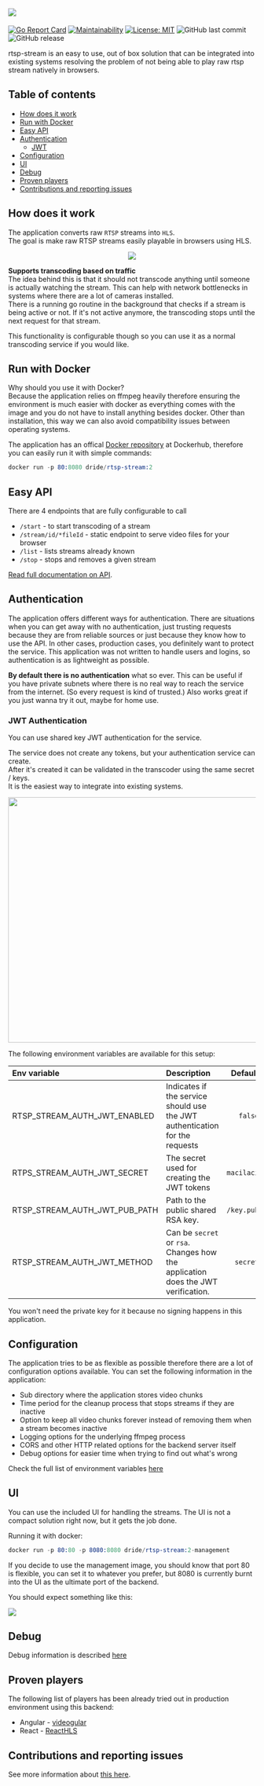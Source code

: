 # <img src="./docs/rtsp-stream.png"/>

[![Go Report Card](https://goreportcard.com/badge/github.com/dride/rtsp-stream)](https://goreportcard.com/report/github.com/dride/rtsp-stream)
[![Maintainability](https://api.codeclimate.com/v1/badges/202152e83296250ab527/maintainability)](https://codeclimate.com/github/dride/rtsp-stream/maintainability)
[![License: MIT](https://img.shields.io/badge/License-MIT-yellow.svg)](https://opensource.org/licenses/MIT)
![GitHub last commit](https://img.shields.io/github/last-commit/dride/rtsp-stream.svg)
![GitHub release](https://img.shields.io/github/release/dride/rtsp-stream.svg)

rtsp-stream is an easy to use, out of box solution that can be integrated into existing systems resolving the problem of not being able to play raw rtsp stream natively in browsers.

## Table of contents

- [How does it work](#how-does-it-work)
- [Run with Docker](#run-with-docker)
- [Easy API](#easy-api)
- [Authentication](#authentication)
  - [JWT](#jwt-authentication)
- [Configuration](#configuration)
- [UI](#ui)
- [Debug](#debug)
- [Proven players](#proven-players)
- [Contributions and reporting issues](#contributions-and-reporting-issues)

## How does it work

The application converts raw `RTSP` streams into `HLS`.<br/>
The goal is make raw RTSP streams easily playable in browsers using HLS.

<p align="center">
  <img src="https://i.imgur.com/02X4uCX.png">
</p>

**Supports transcoding based on traffic**<br/>
The idea behind this is that it should not transcode anything until someone is actually watching the stream. This can help with network bottlenecks in systems where there are a lot of cameras installed.<br/>
There is a running go routine in the background that checks if a stream is being active or not. If it's not active anymore, the transcoding stops until the next request for that stream.

This functionality is configurable though so you can use it as a normal transcoding service if you would like.

## Run with Docker

Why should you use it with Docker?<br/>
Because the application relies on ffmpeg heavily therefore ensuring the environment is much easier with docker as everything comes with the image and you do not have to install anything besides docker. Other than installation, this way we can also avoid compatibility issues between operating systems.

The application has an offical [Docker repository](https://hub.docker.com/r/dride/rtsp-stream/) at Dockerhub, therefore you can easily run it with simple commands:

```s
docker run -p 80:8080 dride/rtsp-stream:2
```

## Easy API

There are 4 endpoints that are fully configurable to call

- `/start` - to start transcoding of a stream
- `/stream/id/*fileId` - static endpoint to serve video files for your browser
- `/list` - lists streams already known
- `/stop` - stops and removes a given stream

[Read full documentation on API](docs/api/README.md).

## Authentication

The application offers different ways for authentication. There are situations when you can get away with no authentication, just
trusting requests because they are from reliable sources or just because they know how to use the API. In other cases, production cases, you definitely
want to protect the service. This application was not written to handle users and logins, so authentication is as lightweight as possible.

**By default there is no authentication** what so ever. This can be useful if you have private subnets
where there is no real way to reach the service from the internet. (So every request is kind of trusted.) Also works great
if you just wanna try it out, maybe for home use.

### JWT Authentication

You can use shared key JWT authentication for the service.

The service does not create any tokens, but your authentication service can create.<br/>
After it's created it can be validated in the transcoder using the same secret / keys.<br/>
It is the easiest way to integrate into existing systems.

<p align="center">
  <img width="600" height="500" src="https://i.imgur.com/j2dfmzf.png"/>
</p>

The following environment variables are available for this setup:

| Env variable                  | Description                                                                      |    Default | Type   |
| :---------------------------- | :------------------------------------------------------------------------------- | ---------: | :----- |
| RTSP_STREAM_AUTH_JWT_ENABLED  | Indicates if the service should use the JWT authentication for the requests      |    `false` | bool   |
| RTPS_STREAM_AUTH_JWT_SECRET   | The secret used for creating the JWT tokens                                      | `macilaci` | string |
| RTSP_STREAM_AUTH_JWT_PUB_PATH | Path to the public shared RSA key.                                               | `/key.pub` | string |
| RTSP_STREAM_AUTH_JWT_METHOD   | Can be `secret` or `rsa`. Changes how the application does the JWT verification. |   `secret` | string |

You won't need the private key for it because no signing happens in this application.

## Configuration

The application tries to be as flexible as possible therefore there are a lot of configuration options available.
You can set the following information in the application:

- Sub directory where the application stores video chunks
- Time period for the cleanup process that stops streams if they are inactive
- Option to keep all video chunks forever instead of removing them when a stream becomes inactive
- Logging options for the underlying ffmpeg process
- CORS and other HTTP related options for the backend server itself
- Debug options for easier time when trying to find out what's wrong

Check the full list of environment variables [here](docs/configuration/README.md)

## UI

You can use the included UI for handling the streams. The UI is not a compact solution right now, but it gets the job done.

Running it with docker:

```s
docker run -p 80:80 -p 8080:8080 dride/rtsp-stream:2-management
```

If you decide to use the management image, you should know that port 80 is flexible, you can set it to whatever you prefer, but 8080 is currently burnt into the UI as the ultimate port of the backend.

You should expect something like this:

<img src="./docs/ui.gif"/>

## Debug

Debug information is described [here](docs/debugging/README.md)

## Proven players

The following list of players has been already tried out in production environment using this backend:

- Angular - [videogular](http://www.videogular.com/)
- React - [ReactHLS](https://github.com/foxford/react-hls)

## Contributions and reporting issues

See more information about [this here](docs/contribution/README.md).

